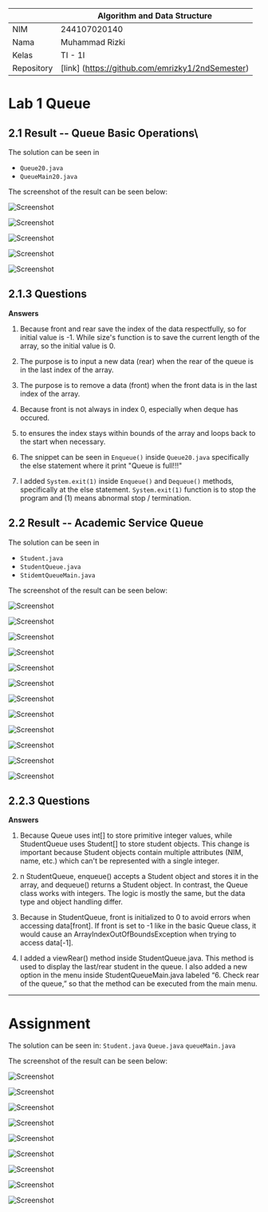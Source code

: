 |  | Algorithm and Data Structure |
|--|--|
| NIM |  244107020140|
| Nama |  Muhammad Rizki |
| Kelas | TI - 1I |
| Repository | [link] (https://github.com/emrizky1/2ndSemester) |

# Lab 1 Queue

## 2.1 Result -- Queue Basic Operations\

The solution can be seen in
- `Queue20.java`
- `QueueMain20.java`

The screenshot of the result can be seen below:

![ Screenshot ](img/1.png)

![ Screenshot ](img/2.png)

![ Screenshot ](img/3.png)

![ Screenshot ](img/4.png)

![ Screenshot ](img/5.png)

## 2.1.3 Questions
**Answers**

1. Because front and rear save the index of the data respectfully, so for initial value is -1. While size's function is to save the current length of the array, so the initial value is 0.

2. The purpose is to input a new data (rear) when the rear of the queue is in the last index of the array.

3. The purpose is to remove a data (front) when the front data is in the last index of the array.

4. Because front is not always in index 0, especially when deque has occured.

5. to ensures the index stays within bounds of the array and loops back to the start when necessary.

6. The snippet can be seen in `Enqueue()` inside `Queue20.java` specifically the else statement where it print "Queue is full!!!"

7. I added `System.exit(1)` inside `Enqueue()` and `Dequeue()` methods, specifically at the else statement. `System.exit(1)` function is to stop the program and (1) means abnormal stop / termination.

## 2.2 Result -- Academic Service Queue

The solution can be seen in
- `Student.java`
- `StudentQueue.java`
- `StidemtQueueMain.java`

The screenshot of the result can be seen below:

![ Screenshot ](img/6.png)

![ Screenshot ](img/7.png)

![ Screenshot ](img/8.png)

![ Screenshot ](img/9.png)

![ Screenshot ](img/10.png)

![ Screenshot ](img/11.png)

![ Screenshot ](img/12png.png)

![ Screenshot ](img/13.png)

![ Screenshot ](img/14.png)

![ Screenshot ](img/15.png)

![ Screenshot ](img/16.png)

![ Screenshot ](img/17.png)

## 2.2.3 Questions
**Answers**
1. Because Queue uses int[] to store primitive integer values, while StudentQueue uses Student[] to store student objects. This change is important because Student objects contain multiple attributes (NIM, name, etc.) which can't be represented with a single integer.

2. n StudentQueue, enqueue() accepts a Student object and stores it in the array, and dequeue() returns a Student object. In contrast, the Queue class works with integers. The logic is mostly the same, but the data type and object handling differ.

3. Because in StudentQueue, front is initialized to 0 to avoid errors when accessing data[front]. If front is set to -1 like in the basic Queue class, it would cause an ArrayIndexOutOfBoundsException when trying to access data[-1].

4. I added a viewRear() method inside StudentQueue.java. This method is used to display the last/rear student in the queue. I also added a new option in the menu inside StudentQueueMain.java labeled “6. Check rear of the queue,” so that the method can be executed from the main menu.

---

# Assignment 

The solution can be seen in:
`Student.java`
`Queue.java`
`queueMain.java`

The screenshot of the result can be seen below:

![ Screenshot ](img/18.png)

![ Screenshot ](img/19.png)

![ Screenshot ](img/20.png)

![ Screenshot ](img/21.png)

![ Screenshot ](img/22.png)

![ Screenshot ](img/23.png)

![ Screenshot ](img/24.png)

![ Screenshot ](img/25.png)

![ Screenshot ](img/26.png)